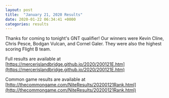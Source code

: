 ```yaml
---
layout: post
title:  "January 21, 2020 Results"
date: 2020-01-22 06:34:41 +0000
categories: results
---
```

Thanks for coming to tonight's GNT qualifier! Our winners were Kevin Cline, Chris Pesce, Bodgan Vulcan, and Cornel Galer. They were also the highest scoring Flight B team.

Full results are available at [https://mercerislandbridge.github.io/2020/200121E.htm](https://mercerislandbridge.github.io/2020/200121E.htm)

Common game results are available at [http://thecommongame.com/NiteResults/20200121Rank.html](http://thecommongame.com/NiteResults/20200121Rank.html)
